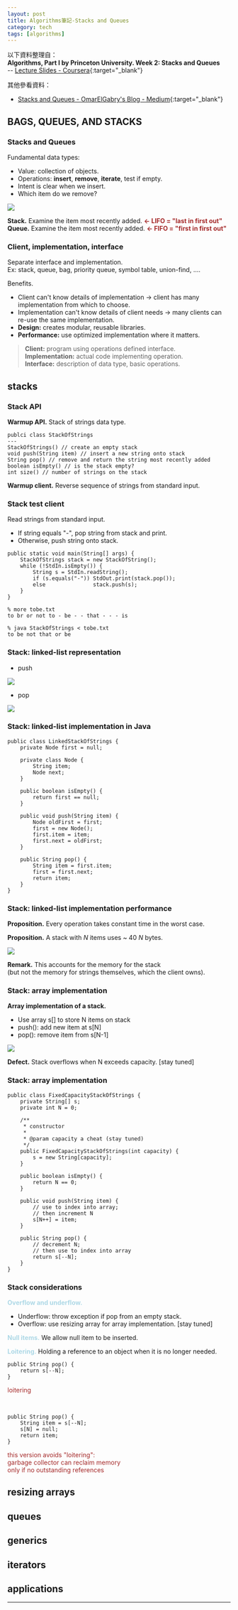 ```yaml
---
layout: post
title: Algorithms筆記-Stacks and Queues
category: tech
tags: [algorithms]
---
```


以下資料整理自：
<br>
**Algorithms, Part I by Princeton University. Week 2: Stacks and Queues**
<br>
-- [Lecture Slides - Coursera](https://www.coursera.org/learn/algorithms-part1/supplement/UAJbP/lecture-slides){:target="_blank"}

其他參看資料：
- [Stacks and Queues - OmarElGabry's Blog - Medium](https://medium.com/omarelgabrys-blog/stacks-and-queues-d96c6f35fae3){:target="_blank"}

## BAGS, QUEUES, AND STACKS

### Stacks and Queues

Fundamental data types:
- Value: collection of objects.
- Operations: **insert**, **remove**, **iterate**, test if empty.
- Intent is clear when we insert.
- Which item do we remove?

![](http://www.hauchenglee.com/assets/images/tech/algs4-stacks-and-queues.png)

**Stack.** Examine the item most recently added. <span style="color:brown">**← LIFO = "last in first out"**</span>
<br>
**Queue.** Examine the item most recently added. <span style="color:brown">**← FIFO = "first in first out"**</span>

### Client, implementation, interface

Separate interface and implementation.
<br>
Ex: stack, queue, bag, priority queue, symbol table, union-find, ....

Benefits.
- Client can't know details of implementation → client has many implementation from which to choose.
- Implementation can't know details of client needs → many clients can re-use the same implementation.
- **Design:** creates modular, reusable libraries.
- **Performance:** use optimized implementation where it matters.

> **Client:** program using operations defined interface.
><br>
> **Implementation:** actual code implementing operation.
><br>
> **Interface:** description of data type, basic operations.

## stacks

### Stack API

**Warmup API.** Stack of strings data type.

```
publci class StackOfStrings
---
StackOfStrings() // create an empty stack
void push(String item) // insert a new string onto stack
String pop() // remove and return the string most recently added
boolean isEmpty() // is the stack empty?
int size() // number of strings on the stack
```

**Warmup client.** Reverse sequence of strings from standard input.

### Stack test client

Read strings from standard input.
- If string equals "-", pop string from stack and print.
- Otherwise, push string onto stack.

```
public static void main(String[] args) {
    StackOfStrings stack = new StackOfString();
    while (!StdIn.isEmpty()) {
        String s = StdIn.readString();
        if (s.equals("-")) StdOut.print(stack.pop());
        else               stack.push(s);
    }
}
```

```
% more tobe.txt
to br or not to - be - - that - - - is

% java StackOfStrings < tobe.txt
to be not that or be
```

### Stack: linked-list representation

- push

![](http://www.hauchenglee.com/assets/images/tech/algs4-push-on-stack.png)

- pop

![](http://www.hauchenglee.com/assets/images/tech/algs4-pop-from-stack.png)

### Stack: linked-list implementation in Java

```
public class LinkedStackOfStrings {
    private Node first = null;

    private class Node {
        String item;
        Node next;
    }

    public boolean isEmpty() {
        return first == null;
    }

    public void push(String item) {
        Node oldFirst = first;
        first = new Node();
        first.item = item;
        first.next = oldFirst;
    }
    
    public String pop() {
        String item = first.item;
        first = first.next;
        return item;
    }
}
```

### Stack: linked-list implementation performance

**Proposition.** Every operation takes constant time in the worst case.

**Proposition.** A stack with *N* items uses ~ 40 *N* bytes.

![](http://www.hauchenglee.com/assets/images/tech/algs4-stack-performance.png)

**Remark.** This accounts for the memory for the stack
<br>
(but not the memory for strings themselves, which the client owns).

### Stack: array implementation

**Array implementation of a stack.**
- Use array s[] to store N items on stack
- push(): add new item at s[N]
- pop(): remove item from s[N-1]

![](http://www.hauchenglee.com/assets/images/tech/algs4-stack-array-implementation.png)

**Defect.** Stack overflows when N exceeds capacity. [stay tuned]

### Stack: array implementation

```
public class FixedCapacityStackOfStrings {
    private String[] s;
    private int N = 0;

    /**
     * constructor
     *
     * @param capacity a cheat (stay tuned)
     */
    public FixedCapacityStackOfStrings(int capacity) {
        s = new String[capacity];
    }

    public boolean isEmpty() {
        return N == 0;
    }

    public void push(String item) {
        // use to index into array;
        // then increment N
        s[N++] = item;
    }

    public String pop() {
        // decrement N;
        // then use to index into array 
        return s[--N];
    }
}
```

### Stack considerations

<span style="color:lightblue">**Overflow and underflow.**</span>
- Underflow: throw exception if pop from an empty stack.
- Overflow: use resizing array for array implementation. [stay tuned]

<span style="color:lightblue">**Null items.**</span> We allow null item to be inserted.

<span style="color:lightblue">**Loitering.**</span> Holding a reference to an object when it is no longer needed.

```
public String pop() {
    return s[--N];
}
```

<span style="color:brown">loitering</span>

<br>

```
public String pop() {
    String item = s[--N];
    s[N] = null;
    return item;
}
```

<span style="color:brown">this version avoids "loitering":
<br>garbage collector can reclaim memory
<br>only if no outstanding references</span>

## resizing arrays

## queues

## generics

## iterators

## applications


---